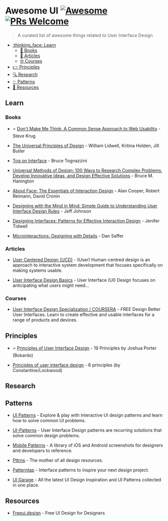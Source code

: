 # Awesome UI [![Awesome](https://cdn.rawgit.com/sindresorhus/awesome/d7305f38d29fed78fa85652e3a63e154dd8e8829/media/badge.svg)](https://github.com/sindresorhus/awesome) [![PRs Welcome](https://img.shields.io/badge/PRs-welcome-brightgreen.svg?style=flat-square)](http://makeapullrequest.com)

> A curated list of awesome things related to User Interface Design

- [:thinking_face: Learn](#learn)
    - [:blue_book: Books](#books)
    - [:memo: Articles](#articles)
    - [:nerd_face: Courses](#courses)
- [:point_right: Principles](#principles)
- [:mag: Research](#research)
- [:sparkles: Patterns](#patterns)
- [:metal: Resources](#resources)


## Learn

### Books

- :star: [Don't Make Me Think: A Common Sense Approach to Web Usability](https://www.goodreads.com/book/show/3368.Don_t_Make_Me_Think) - Steve Krug

- [The Universal Principles of Design](http://universalprinciplesofdesign.com/) - William Lidwell, Kritina Holden, Jill Butler

- [Tog on Interface](https://www.goodreads.com/book/show/528786.Tog_on_Interface) - Bruce Tognazzini

- [Universal Methods of Design: 100 Ways to Research Complex Problems, Develop Innovative Ideas, and Design Effective Solutions](https://www.goodreads.com/book/show/11698359-universal-methods-of-design) - Bruce M. Hanington

- [About Face: The Essentials of Interaction Design](https://www.goodreads.com/book/show/289062.About_Face_3) - Alan Cooper, Robert Reimann, David Cronin

- [Designing with the Mind in Mind: Simple Guide to Understanding User Interface Design Rules](https://www.goodreads.com/book/show/8564020-designing-with-the-mind-in-mind?from_search=true) - Jeff Johnson

- [Designing Interfaces: Patterns for Effective Interaction Design](http://designinginterfaces.com/) - Jenifer Tidwell

- [Microinteractions: Designing with Details](http://microinteractions.com/about-the-book/) - Dan Saffer


### Articles

- [User Centered Design (UCD)](https://en.wikipedia.org/wiki/User-centered_design) - (User) Human-centred design is an approach to interactive system development that focuses specifically on making systems usable.

- [User Interface Design Basics](https://www.usability.gov/what-and-why/user-interface-design.html) - User Interface (UI) Design focuses on anticipating what users might need...

### Courses

- [User Interface Design Specialization / COURSERA](https://coursera.org/specializations/user-interface-design) - *FREE* Design Better User Interfaces. Learn to create effective and usable interfaces for a range of products and devices.


## Principles

- :star: [Principles of User Interface Design](http://bokardo.com/principles-of-user-interface-design/) - 19 Principles by Joshua Porter (Bokardo)

- [Principles of user interface design](https://en.wikipedia.org/wiki/Principles_of_user_interface_design) - 6 principles (by Constantine/Lockwood)


## Research


## Patterns

- [UI Patterns](http://uipatterns.io/) - Explore & play with interactive UI design patterns and learn how to solve common UI problems.

- [UI-Patterns](http://uipatterns.io/) - User Interface Design patterns are recurring solutions that solve common design problems.

- [Mobile Patterns](www.mobile-patterns.com/) - A library of iOS and Android screenshots for designers and developers to reference.

- [Pttrns](https://pttrns.com/) - The mother of all design resources.

- [Patterntap](http://patterntap.com/patterntap) - Interface patterns to inspire your next design project.

- [UI Garage](http://uigarage.net/) - All the latest UI Design Inspiration and UI Patterns collected in one place.


## Resources

- [Freeui.design](https://freeui.design/) - Free UI Design for Designers